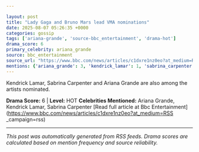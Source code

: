 ```yaml
---

layout: post
title: "Lady Gaga and Bruno Mars lead VMA nominations"
date: 2025-08-07 05:26:35 +0000
categories: gossip
tags: ['ariana-grande', 'source-bbc_entertainment', 'drama-hot']
drama_score: 6
primary_celebrity: ariana_grande
source: bbc_entertainment
source_url: "https://www.bbc.com/news/articles/c1dxre1nz0eo?at_medium=RSS&campaign=rss"
mentions: {'ariana_grande': 3, 'kendrick_lamar': 1, 'sabrina_carpenter': 2}
---
```


Kendrick Lamar, Sabrina Carpenter and Ariana Grande are also among the artists nominated.

**Drama Score:** 6 | **Level:** HOT **Celebrities Mentioned:** Ariana Grande, Kendrick Lamar, Sabrina Carpenter [Read full article at Bbc Entertainment](https://www.bbc.com/news/articles/c1dxre1nz0eo?at_medium=RSS _campaign=rss)

---

*This post was automatically generated from RSS feeds. Drama scores are calculated based on mention frequency and source reliability.*